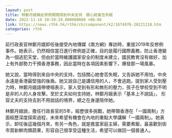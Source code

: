 ```yaml
---
layout: post
title: 林鄭月娥稱反修例期間得到中央支持　關心她會否失眠
date: 2022-11-10 10:59:29.000000000 +08:00
link: https://news.rthk.hk/rthk/ch/component/k2/1674976-20221110.htm
categories: rthk
---
```


前行政長官林鄭月娥卸任後接受內地傳媒《南方網》專訪時，重提2019年反修例事件。她表示，仍然相信當日進行修例是正確，目的是履行國際義務，防止香港變為一個逃犯天堂，但由於當時維護國家安全的制度未建立，國民教育沒有做好，加上有外部勢力干預香港事務，因此當時在各項因素影響下，爆發那一場風暴。

她又說，當時得到來自中央的支持，包括關心她會否失眠，又告訴她不用怕，中央永遠是香港最堅強的後盾。她又說自己是講信用的人，不會逃跑。提到家人受到壓力時，林鄭月娥語帶哽咽表示，家人受到有形和無形的壓力，孩子在學校受到不明是非的人的人身攻擊。至於丈夫如何支持她，林鄭月娥表示「基本上不說話」， 形容丈夫的支持去到不用說話的境界，總之在身邊陪伴她。

林鄭月娥說，擔任行政長官的5年，經歷很多挑戰，她帶領香港在「一國兩制」方面經歷深度探索過程，未來希望有機會在內地的重點大學講解「一國兩制」。她表示，卸任後這幾個月來，有另一角色，就是擔當家庭主婦，需要煮飯，最喜歡到街市買新鮮肉類蔬果，形容自己很享受這種生活，希望可以做回一個普通人。
